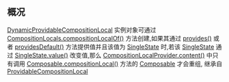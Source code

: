 ## 概况

[DynamicProvidableCompositionLocal](/API/UI/Compose/CompositionLocal/DynamicProvidableCompositionLocal/README.md)
实例对象可通过 [CompositionLocals.compositionLocalOf()](/API/UI/Compose/CompositionLocal/CompositionLocals/README.md?id=compositionLocalOf)
方法创建,如果其通过 [provides()](/API/UI/Compose/CompositionLocal/ProvidableCompositionLocal/README.md?id=provides)
或者 [providesDefault()](/API/UI/Compose/CompositionLocal/ProvidableCompositionLocal/README.md?id=providesDefault)
方法提供值并且该值为 [SingleState](/API/UI/Compose/State/SingleState/README.md) 时,若该 [SingleState](/API/UI/Compose/State/SingleState/README.md) 通过
[SingleState.value()](/API/UI/Compose/State/SingleState/README.md?id=value)
改变值,那么 [CompositionLocalProvider.content()](/API/UI/Compose/Widget/CompositionLocalProvider/README.md?id=content)
中只有调用 [Composable.compositionLocal()](/API/UI/Compose/Widget/Composable/README.md?id=compositionLocal)
方法的  [Composable](/API/UI/Compose/Widget/Composable/README.md) 才会重组,
继承自 [ProvidableCompositionLocal](/API/UI/Compose/CompositionLocal/ProvidableCompositionLocal/README.md)